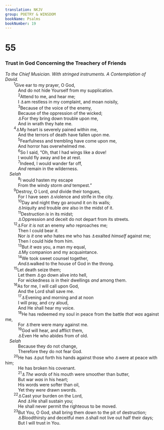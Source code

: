 ```yaml
---
translation: NKJV
group: POETRY & WINSDOM
bookName: Psalms 
bookNumber: 19
---
```


<div class="title"><h1>55</h1><h3>Trust in God Concerning the Treachery of Friends</h3><i>To the Chief Musician. With stringed instruments. A Contemplation of David.</i></div>
<span class="verse thi_55_1">  <sup>1</sup>Give ear to my prayer, O God,<br/>   And do not hide Yourself from my supplication.<br/></span>
<span class="verse thi_55_2">   <sup>2</sup>Attend to me, and hear me;<br/>   I <a data-toggle="tooltip" data-placement="bottom" title="Is. 38:14; 59:11; Ezek. 7:16">⚓</a>am restless in my complaint, and moan noisily,<br/></span>
<span class="verse thi_55_3">   <sup>3</sup>Because of the voice of the enemy,<br/>   Because of the oppression of the wicked;<br/>   <a data-toggle="tooltip" data-placement="bottom" title="2 Sam. 16:7, 8">⚓</a>For they bring down trouble upon me,<br/>   And in wrath they hate me.<br/></span>
<span class="verse thi_55_4">  <sup>4</sup><a data-toggle="tooltip" data-placement="bottom" title="Ps. 116:3">⚓</a>My heart is severely pained within me,<br/>   And the terrors of death have fallen upon me.<br/></span>
<span class="verse thi_55_5">   <sup>5</sup>Fearfulness and trembling have come upon me,<br/>   And horror has overwhelmed me.<br/></span>
<span class="verse thi_55_6">   <sup>6</sup>So I said, “Oh, that I had wings like a dove!<br/>   I would fly away and be at rest.<br/></span>
<span class="verse thi_55_7">   <sup>7</sup>Indeed, I would wander far off,<br/>   <i>And</i> remain in the wilderness.<br/> <i>Selah</i><br/></span>
<span class="verse thi_55_8">   <sup>8</sup>I would hasten my escape<br/>   From the windy storm <i>and</i> tempest.”<br/></span>
<span class="verse thi_55_9">  <sup>9</sup>Destroy, O Lord, <i>and</i> divide their tongues,<br/>   For I have seen <a data-toggle="tooltip" data-placement="bottom" title="Jer. 6:7">⚓</a>violence and strife in the city.<br/></span>
<span class="verse thi_55_10">   <sup>10</sup>Day and night they go around it on its walls;<br/>   <a data-toggle="tooltip" data-placement="bottom" title="Ps. 10:7">⚓</a>Iniquity and trouble <i>are</i> also in the midst of it.<br/></span>
<span class="verse thi_55_11">   <sup>11</sup>Destruction <i>is</i> in its midst;<br/>   <a data-toggle="tooltip" data-placement="bottom" title="Ps. 10:7">⚓</a>Oppression and deceit do not depart from its streets.<br/></span>
<span class="verse thi_55_12">  <sup>12</sup><a data-toggle="tooltip" data-placement="bottom" title="Ps. 41:9">⚓</a>For <i>it</i> <i>is</i> not an enemy <i>who</i> reproaches me;<br/>   Then I could bear <i>it.</i><br/>   Nor <i>is</i> <i>it</i> one <i>who</i> hates me who has <a data-toggle="tooltip" data-placement="bottom" title="Ps. 35:26; 38:16">⚓</a>exalted <i>himself</i> against me;<br/>   Then I could hide from him.<br/></span>
<span class="verse thi_55_13">   <sup>13</sup>But <i>it</i> <i>was</i> you, a man my equal,<br/>   <a data-toggle="tooltip" data-placement="bottom" title="2 Sam. 15:12">⚓</a>My companion and my acquaintance.<br/></span>
<span class="verse thi_55_14">   <sup>14</sup>We took sweet counsel together,<br/>   <i>And</i><a data-toggle="tooltip" data-placement="bottom" title="Ps. 42:4">⚓</a>walked to the house of God in the throng.<br/></span>
<span class="verse thi_55_15">  <sup>15</sup>Let death seize them;<br/>   Let them <a data-toggle="tooltip" data-placement="bottom" title="Num. 16:30, 33">⚓</a>go down alive into hell,<br/>   For wickedness <i>is</i> in their dwellings <i>and</i> among them.<br/></span>
<span class="verse thi_55_16">  <sup>16</sup>As for me, I will call upon God,<br/>   And the Lord shall save me.<br/></span>
<span class="verse thi_55_17">   <sup>17</sup><a data-toggle="tooltip" data-placement="bottom" title="Dan. 6:10; Luke 18:1; Acts 3:1; 10:3, 30">⚓</a>Evening and morning and at noon<br/>   I will pray, and cry aloud,<br/>   And He shall hear my voice.<br/></span>
<span class="verse thi_55_18">   <sup>18</sup>He has redeemed my soul in peace from the battle <i>that</i> <i>was</i> against me,<br/>   For <a data-toggle="tooltip" data-placement="bottom" title="2 Chr. 32:7, 8">⚓</a>there were many against me.<br/></span>
<span class="verse thi_55_19">   <sup>19</sup>God will hear, and afflict them,<br/>   <a data-toggle="tooltip" data-placement="bottom" title="(Deut. 33:27)">⚓</a>Even He who abides from of old.<br/> <i>Selah</i><br/>   Because they do not change,<br/>   Therefore they do not fear God.<br/></span>
<span class="verse thi_55_20">  <sup>20</sup>He has <a data-toggle="tooltip" data-placement="bottom" title="Acts 12:1">⚓</a>put forth his hands against those who <a data-toggle="tooltip" data-placement="bottom" title="Ps. 7:4">⚓</a>were at peace with him;<br/>   He has broken his covenant.<br/></span>
<span class="verse thi_55_21">   <sup>21</sup><a data-toggle="tooltip" data-placement="bottom" title="Ps. 28:3; 57:4; (Prov. 5:3, 4; 12:18)">⚓</a><i>The</i> <i>words</i> of his mouth were smoother than butter,<br/>   But war <i>was</i> in his heart;<br/>   His words were softer than oil,<br/>   Yet they <i>were</i> drawn swords.<br/></span>
<span class="verse thi_55_22">  <sup>22</sup><a data-toggle="tooltip" data-placement="bottom" title="(Ps. 37:5; Matt. 6:25–34; Luke 12:22–31; 1 Pet. 5:7)">⚓</a>Cast your burden on the Lord,<br/>   And <a data-toggle="tooltip" data-placement="bottom" title="Ps. 37:24">⚓</a>He shall sustain you;<br/>   He shall never permit the righteous to be moved.<br/></span>
<span class="verse thi_55_23">  <sup>23</sup>But You, O God, shall bring them down to the pit of destruction;<br/>   <a data-toggle="tooltip" data-placement="bottom" title="Ps. 5:6">⚓</a>Bloodthirsty and deceitful men <a data-toggle="tooltip" data-placement="bottom" title="Prov. 10:27">⚓</a>shall not live out half their days;<br/>   But I will trust in You.<br/></span>
